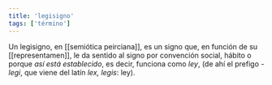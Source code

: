 ```yaml
---
title: 'legisigno'
tags: ['término']
---
```


Un legisigno, en [[semiótica peirciana]], es un signo que, en función de su [[representamen]], le da sentido al signo por convención social, hábito o porque *así está establecido*, es decir, funciona como *ley*, (de ahí el prefigo *-legi*, que viene del latín  *lex, legis*: ley).